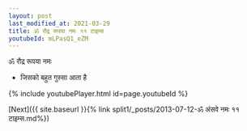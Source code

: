 ```yaml
---
layout: post
last_modified_at: 2021-03-29
title: ॐ रौद्र रूपया नमः ११ टाइम्स
youtubeId: mLPasQ1_eZM
---
```

 
 
 ॐ रौद्र रूपया नमः  
 
 -  जिसको बहुत गुस्सा आता है 
 
  
 
  
 
 
 
 
 
 


{% include youtubePlayer.html id=page.youtubeId %}
 
[Next]({{ site.baseurl }}{% link  split1/_posts/2013-07-12-ॐ अंसवे नमः ११ टाइम्स.md%})
 
